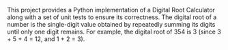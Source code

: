 This project provides a Python implementation of a Digital Root Calculator along with a set of unit tests to ensure its correctness. The digital root of a number is the single-digit value obtained by repeatedly summing its digits until only one digit remains. For example, the digital root of 354 is 3 (since 3 + 5 + 4 = 12, and 1 + 2 = 3).